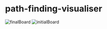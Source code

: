# path-finding-visualiser

![finalBoard](https://user-images.githubusercontent.com/90138094/185560839-5f18a7ed-09c9-4e78-b052-115519be327a.jpg)
![initialBoard](https://user-images.githubusercontent.com/90138094/185560612-6b3b8d3d-a6ee-449f-b385-bf7ce83040f5.jpg)

